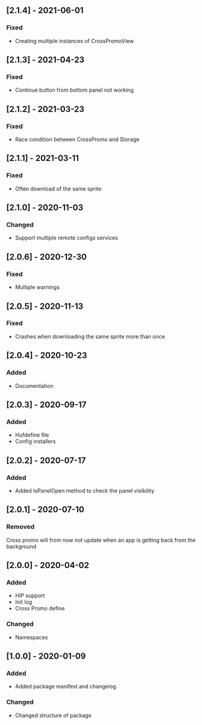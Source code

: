 ## [2.1.4] - 2021-06-01
### Fixed
- Creating multiple instances of CrossPromoView


## [2.1.3] - 2021-04-23
### Fixed
- Continue button from bottom panel not working


## [2.1.2] - 2021-03-23
### Fixed
- Race condition between CrossPromo and Storage


## [2.1.1] - 2021-03-11
### Fixed
- Often download of the same sprite


## [2.1.0] - 2020-11-03
### Changed
- Support multiple remote configs services


## [2.0.6] - 2020-12-30
### Fixed
- Multiple warnings


## [2.0.5] - 2020-11-13
### Fixed
- Crashes when downloading the same sprite more than once


## [2.0.4] - 2020-10-23
### Added
- Documentation


## [2.0.3] - 2020-09-17
### Added
- Hufdefine file
- Config installers


## [2.0.2] - 2020-07-17
### Added
- Added IsPanelOpen method to check the panel visibility 


## [2.0.1] - 2020-07-10
### Removed
Cross promo will from now not update when an app is getting back from the background


## [2.0.0] - 2020-04-02
### Added
- HIP support
- Init log
- Cross Promo define

### Changed
- Namespaces


## [1.0.0] - 2020-01-09
### Added
- Added package manifest and changelog.

### Changed
- Changed structure of package